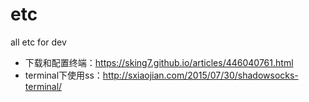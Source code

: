 # etc
all etc for dev

- 下载和配置终端：https://sking7.github.io/articles/446040761.html
- terminal下使用ss：http://sxiaojian.com/2015/07/30/shadowsocks-terminal/


